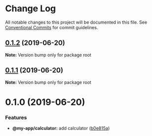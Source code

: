 # Change Log

All notable changes to this project will be documented in this file.
See [Conventional Commits](https://conventionalcommits.org) for commit guidelines.

## [0.1.2](https://github.com/emielkwakkel/lerna-lightning-demo/compare/v0.1.1...v0.1.2) (2019-06-20)

**Note:** Version bump only for package root





## [0.1.1](https://github.com/emielkwakkel/lerna-lightning-demo/compare/v0.1.0...v0.1.1) (2019-06-20)

**Note:** Version bump only for package root





# 0.1.0 (2019-06-20)


### Features

* **@my-app/calculator:** add calculator ([b0e815a](https://github.com/emielkwakkel/lerna-lightning-demo/commit/b0e815a))
